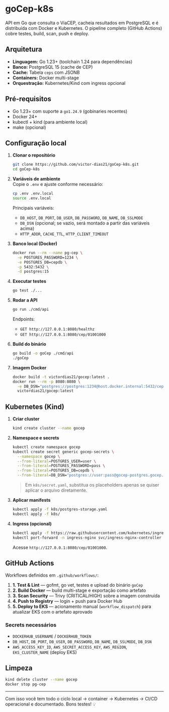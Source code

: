 # goCep-k8s

API em Go que consulta o ViaCEP, cacheia resultados em PostgreSQL e é distribuída com Docker e Kubernetes. O pipeline completo (GitHub Actions) cobre testes, build, scan, push e deploy.

## Arquitetura

- **Linguagem:** Go 1.23+ (toolchain 1.24 para dependências)
- **Banco:** PostgreSQL 15 (cache de CEP)
- **Cache:** Tabela `ceps` com JSONB
- **Containers:** Docker multi-stage
- **Orquestração:** Kubernetes/Kind com ingress opcional

## Pré-requisitos

- Go 1.23+ com suporte a `go1.24.9` (gobinaries recentes)
- Docker 24+
- kubectl + kind (para ambiente local)
- make (opcional)

## Configuração local

1. **Clonar o repositório**
   ```bash
   git clone https://github.com/victor-dias21/goCep-k8s.git
   cd goCep-k8s
   ```

2. **Variáveis de ambiente**  
   Copie o `.env` e ajuste conforme necessário:
   ```bash
   cp .env .env.local
   source .env.local
   ```
   Principais variáveis:
   - `DB_HOST`, `DB_PORT`, `DB_USER`, `DB_PASSWORD`, `DB_NAME`, `DB_SSLMODE`
   - `DB_DSN` (opcional; se vazio, será montado a partir das variáveis acima)
   - `HTTP_ADDR`, `CACHE_TTL`, `HTTP_CLIENT_TIMEOUT`

3. **Banco local (Docker)**
   ```bash
   docker run --rm --name pg-cep \
     -e POSTGRES_PASSWORD=1234 \
     -e POSTGRES_DB=cepdb \
     -p 5432:5432 \
     -d postgres:15
   ```

4. **Executar testes**
   ```bash
   go test ./...
   ```

5. **Rodar a API**
   ```bash
   go run ./cmd/api
   ```
   Endpoints:
   - `GET http://127.0.0.1:8080/healthz`
   - `GET http://127.0.0.1:8080/cep/01001000`

6. **Build do binário**
   ```bash
   go build -o goCep ./cmd/api
   ./goCep
   ```

7. **Imagem Docker**
   ```bash
   docker build -t victordias21/gocep:latest .
   docker run --rm -p 8080:8080 \
     -e DB_DSN="postgres://postgres:1234@host.docker.internal:5432/cepdb?sslmode=disable" \
     victordias21/gocep:latest
   ```

## Kubernetes (Kind)

1. **Criar cluster**
   ```bash
   kind create cluster --name gocep
   ```

2. **Namespace e secrets**
   ```bash
   kubectl create namespace gocep
   kubectl create secret generic gocep-secrets \
     --namespace gocep \
     --from-literal=POSTGRES_USER=user \
     --from-literal=POSTGRES_PASSWORD=pass \
     --from-literal=POSTGRES_DB=cepdb \
     --from-literal=DB_DSN="postgres://user:pass@gocep-postgres.gocep.svc.cluster.local:5432/cepdb?sslmode=disable"
   ```
   > Em `k8s/secret.yaml`, substitua os placeholders apenas se quiser aplicar o arquivo diretamente.

3. **Aplicar manifests**
   ```bash
   kubectl apply -f k8s/postgres-storage.yaml
   kubectl apply -f k8s/
   ```

4. **Ingress (opcional)**
   ```bash
   kubectl apply -f https://raw.githubusercontent.com/kubernetes/ingress-nginx/main/deploy/static/provider/kind/deploy.yaml
   kubectl port-forward -n ingress-nginx svc/ingress-nginx-controller 8080:80
   ```
   Acesse `http://127.0.0.1:8080/cep/01001000`.

## GitHub Actions

Workflows definidos em `.github/workflows/`:

1. **1. Test & Lint** — gofmt, go vet, testes e upload do binário `goCep`
2. **2. Build Docker** — build multi-stage e exportação como artefato
3. **3. Scan Security** — Trivy (CRITICAL/HIGH) sobre a imagem construída
4. **4. Push to Registry** — login + push para Docker Hub
5. **5. Deploy to EKS** — acionamento manual (`workflow_dispatch`) para atualizar EKS com o artefato aprovado

### Secrets necessários

- `DOCKERHUB_USERNAME` / `DOCKERHUB_TOKEN`
- `DB_HOST`, `DB_PORT`, `DB_USER`, `DB_PASSWORD`, `DB_NAME`, `DB_SSLMODE`, `DB_DSN`
- `AWS_ACCESS_KEY_ID`, `AWS_SECRET_ACCESS_KEY`, `AWS_REGION`, `EKS_CLUSTER_NAME` (deploy EKS)

## Limpeza

```bash
kind delete cluster --name gocep
docker stop pg-cep
```

---

Com isso você tem todo o ciclo local → container → Kubernetes → CI/CD operacional e documentado. Bons testes! 💡
